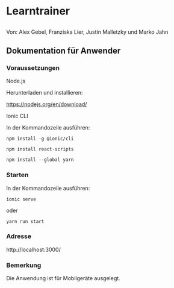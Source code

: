 # Learntrainer

## 

Von: Alex Gebel, Franziska Lier, Justin Malletzky und Marko Jahn

## Dokumentation für Anwender

### Voraussetzungen

Node.js

Herunterladen und installieren:

https://nodejs.org/en/download/

Ionic CLI

In der Kommandozeile ausführen:

`npm install -g @ionic/cli`

`npm install react-scripts`

`npm install --global yarn`

### Starten

In der Kommandozeile ausführen:

`ionic serve`

oder

`yarn run start`

### Adresse

http://localhost:3000/

### Bemerkung

Die Anwendung ist für Mobilgeräte ausgelegt.
